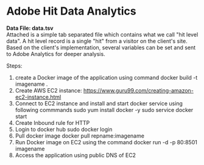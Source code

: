# Adobe Hit Data Analytics

**Data File: data.tsv**<br>
Attached is a simple tab separated file which contains what we call "hit level data". A hit level record is a single "hit" from a visitor on the client's site. Based on the client's implementation, several variables can be set and sent to Adobe Analytics for deeper analysis.

Steps:
1. create a Docker image of the application using command
    docker build -t imagename .
2. Create AWS EC2 instance:
    https://www.guru99.com/creating-amazon-ec2-instance.html
3. Connect to EC2 instance and install and start docker service using following commmands
    sudo yum install docker -y
    sudo service docker start
4. Create Inbound rule for HTTP
5. Login to docker hub
    sudo docker login
6. Pull docker image
    docker pull repname:imagename
7. Run Docker image on EC2 using the command
    docker run -d -p 80:8501 imagename
8. Access the application using public DNS of EC2